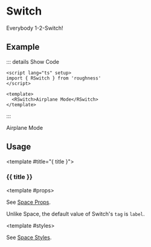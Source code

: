 <script lang="ts" setup>
import { RSwitch } from 'roughness'
</script>

# Switch

Everybody 1-2-Switch!

## Example

::: details Show Code

```vue
<script lang="ts" setup>
import { RSwitch } from 'roughness'
</script>

<template>
  <RSwitch>Airplane Mode</RSwitch>
</template>
```

:::

<RSwitch>Airplane Mode</RSwitch>

## Usage

<RUsage file="src/switch/index.vue">

  <template #title="{ title }">

  ### {{ title }}

  </template>

  <template #props>

  <RProp name="...">

  See [Space Props](/components/space#props).

  Unlike Space, the default value of Switch's `tag` is `label`.

  </RProp>

  </template>

  <template #styles>

  <RStyle name="...">

  See [Space Styles](/components/space#styles).

  </RStyle>

  </template>

</RUsage>
